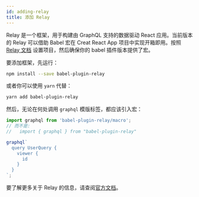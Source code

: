 ```yaml
---
id: adding-relay
title: 添加 Relay
---
```


Relay 是一个框架，用于构建由 GraphQL 支持的数据驱动 React 应用。当前版本的 Relay 可以借助 Babel 宏在 Creat React App 项目中实现开箱即用。按照 [Relay 文档](https://facebook.github.io/relay/) 设置项目，然后确保你的 babel 插件版本提供了宏。

要添加框架，先运行：

```sh
npm install --save babel-plugin-relay
```

或者你可以使用 `yarn` 代替：

```sh
yarn add babel-plugin-relay
```

然后，无论在何处调用 `graphql` 模版标签，都应该引入宏：

```js
import graphql from 'babel-plugin-relay/macro';
// 而不是:
//   import { graphql } from "babel-plugin-relay"

graphql`
  query UserQuery {
    viewer {
      id
    }
  }
`;
```

要了解更多关于 Relay 的信息，请查阅[官方文档](https://facebook.github.io/relay/)。

